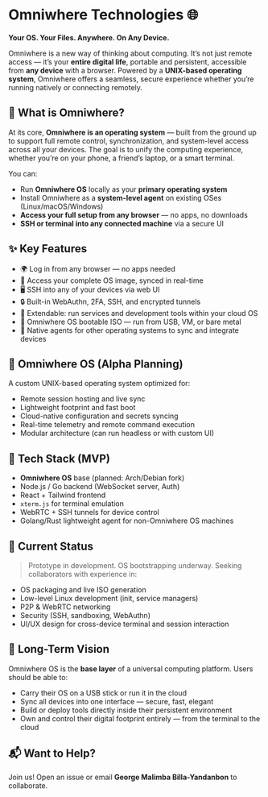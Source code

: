 # Omniwhere Technologies 🌐

**Your OS. Your Files. Anywhere. On Any Device.**

Omniwhere is a new way of thinking about computing. It’s not just remote access — it’s your **entire digital life**, portable and persistent, accessible from **any device** with a browser. Powered by a **UNIX-based operating system**, Omniwhere offers a seamless, secure experience whether you’re running natively or connecting remotely.

## 🧠 What is Omniwhere?

At its core, **Omniwhere is an operating system** — built from the ground up to support full remote control, synchronization, and system-level access across all your devices. The goal is to unify the computing experience, whether you’re on your phone, a friend’s laptop, or a smart terminal.

You can:
- Run **Omniwhere OS** locally as your **primary operating system**
- Install Omniwhere as a **system-level agent** on existing OSes (Linux/macOS/Windows)
- **Access your full setup from any browser** — no apps, no downloads
- **SSH or terminal into any connected machine** via a secure UI

## ✨ Key Features
- 🌍 Log in from any browser — no apps needed
- 🧠 Access your complete OS image, synced in real-time
- 🖥️ SSH into any of your devices via web UI
- 🔒 Built-in WebAuthn, 2FA, SSH, and encrypted tunnels
- 🧩 Extendable: run services and development tools within your cloud OS
- 💽 Omniwhere OS bootable ISO — run from USB, VM, or bare metal
- 🔄 Native agents for other operating systems to sync and integrate devices

## 🚀 Omniwhere OS (Alpha Planning)
A custom UNIX-based operating system optimized for:
- Remote session hosting and live sync
- Lightweight footprint and fast boot
- Cloud-native configuration and secrets syncing
- Real-time telemetry and remote command execution
- Modular architecture (can run headless or with custom UI)

## 🔧 Tech Stack (MVP)
- **Omniwhere OS** base (planned: Arch/Debian fork)
- Node.js / Go backend (WebSocket server, Auth)
- React + Tailwind frontend
- `xterm.js` for terminal emulation
- WebRTC + SSH tunnels for device control
- Golang/Rust lightweight agent for non-Omniwhere OS machines

## 🧪 Current Status
> Prototype in development. OS bootstrapping underway. Seeking collaborators with experience in:
- OS packaging and live ISO generation
- Low-level Linux development (init, service managers)
- P2P & WebRTC networking
- Security (SSH, sandboxing, WebAuthn)
- UI/UX design for cross-device terminal and session interaction

## 🧠 Long-Term Vision
Omniwhere OS is the **base layer** of a universal computing platform. Users should be able to:
- Carry their OS on a USB stick or run it in the cloud
- Sync all devices into one interface — secure, fast, elegant
- Build or deploy tools directly inside their persistent environment
- Own and control their digital footprint entirely — from the terminal to the cloud

## 📬 Want to Help?
Join us! Open an issue or email **George Malimba Billa-Yandanbon** to collaborate.


